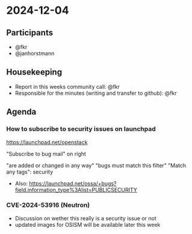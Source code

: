 # 2024-12-04

## Participants
- @fkr
- @janhorstmann

## Housekeeping

- Report in this weeks community call: @fkr
- Responsible for the minutes (writing and transfer to github): @fkr

## Agenda

### How to subscribe to security issues on launchpad

https://launchpad.net/openstack

"Subscribe to bug mail" on right

"are added or changed in any way"
"bugs must match this filter"
"Match any tags": security

- Also: https://launchpad.net/ossa/+bugs?field.information_type%3Alist=PUBLICSECURITY

### CVE-2024-53916 (Neutron)

- Discussion on wether this really is a security issue or not
- updated images for OSISM will be available later this week